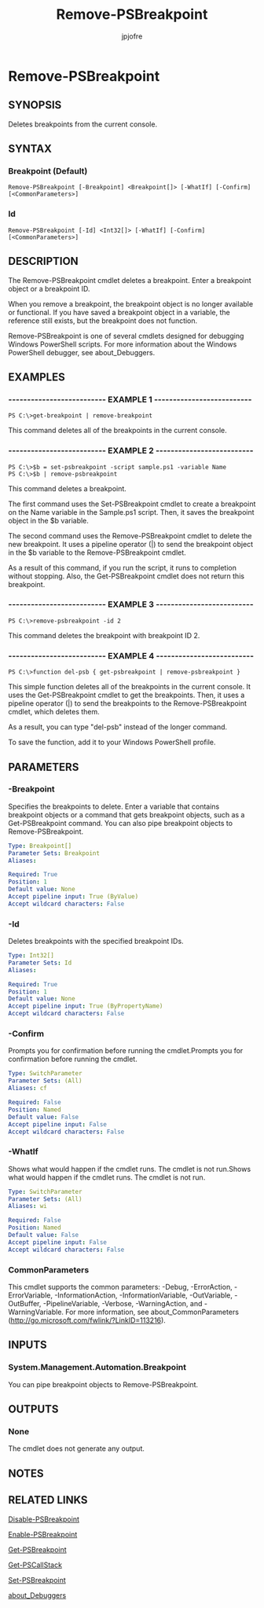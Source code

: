 ﻿---
author: jpjofre
description: 
external help file: Microsoft.PowerShell.Commands.Utility.dll-Help.xml
keywords: powershell, cmdlet
manager: carolz
ms.date: 2016-09-20
ms.prod: powershell
ms.technology: powershell
ms.topic: reference
online version: http://go.microsoft.com/fwlink/?LinkID=113375
schema: 2.0.0
title: Remove-PSBreakpoint
---

# Remove-PSBreakpoint
## SYNOPSIS
Deletes breakpoints from the current console.
## SYNTAX

### Breakpoint (Default)
```
Remove-PSBreakpoint [-Breakpoint] <Breakpoint[]> [-WhatIf] [-Confirm] [<CommonParameters>]
```

### Id
```
Remove-PSBreakpoint [-Id] <Int32[]> [-WhatIf] [-Confirm] [<CommonParameters>]
```

## DESCRIPTION
The Remove-PSBreakpoint cmdlet deletes a breakpoint.
Enter a breakpoint object or a breakpoint ID.

When you remove a breakpoint, the breakpoint object is no longer available or functional.
If you have saved a breakpoint object in a variable, the reference still exists, but the breakpoint does not function.

Remove-PSBreakpoint is one of several cmdlets designed for debugging Windows PowerShell scripts.
For more information about the Windows PowerShell debugger, see about_Debuggers.
## EXAMPLES

### -------------------------- EXAMPLE 1 --------------------------
```
PS C:\>get-breakpoint | remove-breakpoint
```

This command deletes all of the breakpoints in the current console.
### -------------------------- EXAMPLE 2 --------------------------
```
PS C:\>$b = set-psbreakpoint -script sample.ps1 -variable Name
PS C:\>$b | remove-psbreakpoint
```

This command deletes a breakpoint.

The first command uses the Set-PSBreakpoint cmdlet to create a breakpoint on the Name variable in the Sample.ps1 script.
Then, it saves the breakpoint object in the $b variable.

The second command uses the Remove-PSBreakpoint cmdlet to delete the new breakpoint.
It uses a pipeline operator (|) to send the breakpoint object in the $b variable to the Remove-PSBreakpoint cmdlet.

As a result of this command, if you run the script, it runs to completion without stopping.
Also, the Get-PSBreakpoint cmdlet does not return this breakpoint.
### -------------------------- EXAMPLE 3 --------------------------
```
PS C:\>remove-psbreakpoint -id 2
```

This command deletes the breakpoint with breakpoint ID 2.
### -------------------------- EXAMPLE 4 --------------------------
```
PS C:\>function del-psb { get-psbreakpoint | remove-psbreakpoint }
```

This simple function deletes all of the breakpoints in the current console.
It uses the Get-PSBreakpoint cmdlet to get the breakpoints.
Then, it uses a pipeline operator (|) to send the breakpoints to the Remove-PSBreakpoint cmdlet, which deletes them.

As a result, you can type "del-psb" instead of the longer command.

To save the function, add it to your Windows PowerShell profile.
## PARAMETERS

### -Breakpoint
Specifies the breakpoints to delete.
Enter a variable that contains breakpoint objects or a command that gets breakpoint objects, such as a Get-PSBreakpoint command.
You can also pipe breakpoint objects to Remove-PSBreakpoint.

```yaml
Type: Breakpoint[]
Parameter Sets: Breakpoint
Aliases: 

Required: True
Position: 1
Default value: None
Accept pipeline input: True (ByValue)
Accept wildcard characters: False
```

### -Id
Deletes breakpoints with the specified breakpoint IDs.

```yaml
Type: Int32[]
Parameter Sets: Id
Aliases: 

Required: True
Position: 1
Default value: None
Accept pipeline input: True (ByPropertyName)
Accept wildcard characters: False
```

### -Confirm
Prompts you for confirmation before running the cmdlet.Prompts you for confirmation before running the cmdlet.

```yaml
Type: SwitchParameter
Parameter Sets: (All)
Aliases: cf

Required: False
Position: Named
Default value: False
Accept pipeline input: False
Accept wildcard characters: False
```

### -WhatIf
Shows what would happen if the cmdlet runs.
The cmdlet is not run.Shows what would happen if the cmdlet runs.
The cmdlet is not run.

```yaml
Type: SwitchParameter
Parameter Sets: (All)
Aliases: wi

Required: False
Position: Named
Default value: False
Accept pipeline input: False
Accept wildcard characters: False
```

### CommonParameters
This cmdlet supports the common parameters: -Debug, -ErrorAction, -ErrorVariable, -InformationAction, -InformationVariable, -OutVariable, -OutBuffer, -PipelineVariable, -Verbose, -WarningAction, and -WarningVariable. For more information, see about_CommonParameters (http://go.microsoft.com/fwlink/?LinkID=113216).
## INPUTS

### System.Management.Automation.Breakpoint
You can pipe breakpoint objects to Remove-PSBreakpoint.
## OUTPUTS

### None
The cmdlet does not generate any output.
## NOTES

## RELATED LINKS

[Disable-PSBreakpoint](.\Disable-PSBreakpoint.md)

[Enable-PSBreakpoint](.\Enable-PSBreakpoint.md)

[Get-PSBreakpoint](.\Get-PSBreakpoint.md)

[Get-PSCallStack](.\Get-PSCallStack.md)

[Set-PSBreakpoint](.\Set-PSBreakpoint.md)

[about_Debuggers]()

